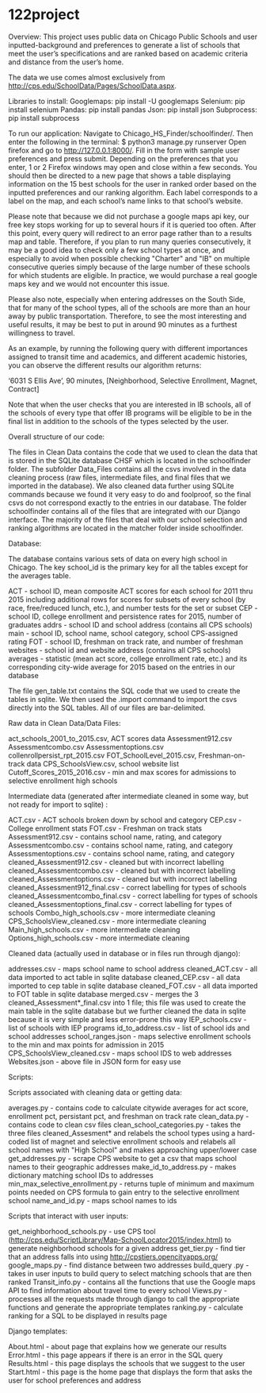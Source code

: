 # 122project
 
Overview:
This project uses public data on Chicago Public Schools and user inputted-background and preferences to generate a list of schools that meet the user’s specifications and are ranked based on academic criteria and distance from the user’s home.

The data we use comes almost exclusively from http://cps.edu/SchoolData/Pages/SchoolData.aspx. 

Libraries to install:
Googlemaps: pip install -U googlemaps
Selenium: pip install selenium
Pandas: pip install pandas
Json: pip install json
Subprocess: pip install subprocess 

To run our application:
Navigate to Chicago_HS_Finder/schoolfinder/. 
Then enter the following in the terminal:
    $ python3 manage.py runserver
Open firefox and go to  http://127.0.0.1:8000/. Fill in the form with sample user preferences and press submit. Depending on the preferences that you enter, 1 or 2 Firefox windows may open and close within a few seconds. 
You should then be directed to a new page that shows a table displaying information on the 15 best schools for the user in ranked order based on the inputted preferences and our ranking algorithm. Each label corresponds to a label on the map, and each school’s name links to that school’s website. 

Please note that because we did not purchase a google maps api key, our free key stops working for up to several hours if it is queried too often. After this point, every query will redirect to an error page rather than to a results map and table. Therefore, if you plan to run many queries consecutively, it may be a good idea to check only a few school types at once, and especially to avoid when possible checking "Charter" and "IB" on multiple consecutive queries simply because of the large number of these schools for which students are eligible. In practice, we would purchase a real google maps key and we would not encounter this issue. 

Please also note, especially when entering addresses on the South Side, that for many of the school types, all of the schools are more than an hour away by public transportation. Therefore, to see the most interesting and useful results, it may be best to put in around 90 minutes as a furthest willingness to travel.

As an example, by running the following query with different importances assigned to transit time and academics, and different academic histories, you can observe the different results our algorithm returns: 

‘6031 S Ellis Ave’, 90 minutes, [Neighborhood, Selective Enrollment, Magnet, Contract]

Note that when the user checks that you are interested in IB schools, all of the schools of every type that offer IB programs will be eligible to be in the final list in addition to the schools of the types selected by the user.

Overall structure of our code:

The files in Clean Data contains the code that we used to clean the data that is stored in the SQLite database CHSF which is located in the schoolfinder folder. The subfolder Data_Files contains all the csvs involved in the data cleaning process (raw files, intermediate files, and final files that we imported in the database). We also cleaned data further using SQLite commands because we found it very easy to do and foolproof, so the final csvs do not correspond exactly to the entries in our database.
The folder schoolfinder contains all of the files that are integrated with our Django interface. The majority of the files that deal with our school selection and ranking algorithms are located in the matcher folder inside schoolfinder.  

Database:

The database contains various sets of data on every high school in Chicago. The key school_id is the primary key for all the tables except for the averages table. 

ACT - school ID, mean composite ACT scores for each school for 2011 thru 2015 including additional rows for scores for subsets of every school (by race, free/reduced lunch, etc.), and number tests for the set or subset
CEP - school ID, college enrollment and persistence rates for 2015, number of graduates
addrs - school ID and school address (contains all CPS schools)
main - school ID, school name, school category, school CPS-assigned rating
FOT - school ID, freshman on track rate, and number of freshman
websites - school id and website address (contains all CPS schools)
averages - statistic (mean act score, college enrollment rate, etc.) and its corresponding city-wide average for 2015 based on the entries in our database

The file gen_table.txt contains the SQL code that we used to create the tables in sqlite. We then used the .import command to import the csvs directly into the SQL tables. All of our files are bar-delimited. 

Raw data in Clean Data/Data Files:

act_schools_2001_to_2015.csv, ACT scores data
Assessment912.csv
Assessmentcombo.csv
Assessmentoptions.csv
collenrollpersist_rpt_2015.csv
FOT_SchoolLevel_2015.csv, Freshman-on-track data
CPS_SchoolsView.csv, school website list
Cutoff_Scores_2015_2016.csv - min and max scores for admissions to selective enrollment high schools


Intermediate data (generated after intermediate cleaned in some way, but not ready for import to sqlite) :

ACT.csv - ACT schools broken down by school and category
CEP.csv - College enrollment stats
FOT.csv - Freshman on track stats
Assessment912.csv - contains school name, rating, and category
Assessmentcombo.csv - contains school name, rating, and category
Assessmentoptions.csv - contains school name, rating, and category
cleaned_Assessment912.csv - cleaned but with incorrect labelling
cleaned_Assessmentcombo.csv - cleaned but with incorrect labelling
cleaned_Assessmentoptions.csv - cleaned but with incorrect labelling
cleaned_Assessment912_final.csv - correct labelling for types of schools
cleaned_Assessmentcombo_final.csv - correct labelling for types of schools
cleaned_Assessmentoptions_final.csv - correct labelling for types of schools
Combo_high_schools.csv - more intermediate cleaning
CPS_SchoolsView_cleaned.csv - more intermediate cleaning
Main_high_schools.csv - more intermediate cleaning
Options_high_schools.csv - more intermediate cleaning

Cleaned data (actually used in database or in files run through django):

addresses.csv - maps school name to school address
cleaned_ACT.csv - all data imported to act table in sqlite database
cleaned_CEP.csv - all data imported to cep table in sqlite database
cleaned_FOT.csv - all data imported to FOT table in sqlite database
merged.csv - merges the 3 cleaned_Assessment*_final.csv into 1 file; this file was used to create the main table in the sqlite database but we further cleaned the data in sqlite because it is very simple and less error-prone this way
IEP_schools.csv - list of schools with IEP programs
id_to_address.csv - list of school ids and school addresses
school_ranges.json - maps selective enrollment schools to the min and max points for admission in 2015
CPS_SchoolsView_cleaned.csv - maps school IDS to web addresses
Websites.json - above file in JSON form for easy use

Scripts:

Scripts associated with cleaning data or getting data:

averages.py - contains code to calculate citywide averages for act score, enrollment pct, persistant pct, and freshman on track rate
clean_data.py - contains code to clean csv files
clean_school_categories.py - takes the three files cleaned_Assesment* and relabels the
school types using a hard-coded list of magnet and selective enrollment schools and relabels
all school names with "High School" and makes approaching upper/lower case
get_addresses.py - scrape CPS website to get a csv that maps school names to their geographic addresses
make_id_to_address.py - makes dictionary matching school IDs to addresses
min_max_selective_enrollment.py - returns tuple of minimum and maximum points needed on CPS formula to gain entry to the selective enrollment school
name_and_id.py - maps school names to ids

Scripts that interact with user inputs:

get_neighborhood_schools.py - use CPS tool (http://cps.edu/ScriptLibrary/Map-SchoolLocator2015/index.html) to generate neighborhood schools for a given address
get_tier.py - find tier that an address falls into using http://cpstiers.opencityapps.org/ 
google_maps.py - find distance between two addresses
build_query .py - takes in user inputs to build query to select matching schools that are then ranked
Transit_info.py - contains all the functions that use the Google maps API to find information about travel time to every school
Views.py - processes all the requests made through django to call the appropriate functions and generate the appropriate templates
ranking.py - calculate ranking for a SQL to be displayed in results page

Django templates:

About.html - about page that explains how we generate our results
Error.html - this page appears if there is an error in the SQL query
Results.html - this page displays the schools that we suggest to the user
Start.html - this page is the home page that displays the form that asks the user for school preferences and address
